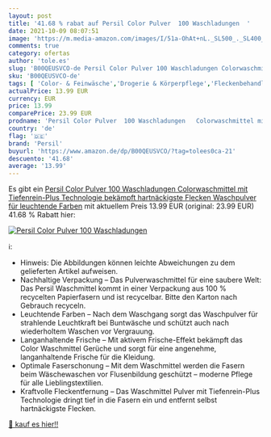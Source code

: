 ```yaml
---
layout: post
title: '41.68 % rabat auf Persil Color Pulver  100 Waschladungen  '
date: 2021-10-09 08:07:51
image: 'https://m.media-amazon.com/images/I/51a-OhAt+nL._SL500_._SL400_.jpg'
comments: true
category: ofertas
author: 'tole.es'
slug: 'B00QEUSVCO-de Persil Color Pulver 100 Waschladungen Colorwaschmittel mit...'
sku: 'B00QEUSVCO-de'
tags: [ 'Color- & Feinwäsche','Drogerie & Körperpflege','Fleckenbehandlung','Haushaltswaren','Wäschepflege','persil', ]
actualPrice: 13.99 EUR
currency: EUR
price: 13.99
comparePrice: 23.99 EUR
prodname: 'Persil Color Pulver  100 Waschladungen   Colorwaschmittel mit Tiefenrein-Plus Technologie bekämpft hartnäckigste Flecken  Waschpulver für leuchtende Farben'
country: 'de'
flag: '🇩🇪'
brand: 'Persil'
buyurl: 'https://www.amazon.de/dp/B00QEUSVCO/?tag=tolees0ca-21'
descuento: '41.68'
average: '13.99'
---
```


Es gibt ein [Persil Color Pulver  100 Waschladungen   Colorwaschmittel mit Tiefenrein-Plus Technologie bekämpft hartnäckigste Flecken  Waschpulver für leuchtende Farben](https://www.amazon.de/dp/B00QEUSVCO/?tag=tolees0ca-21) mit aktuellem Preis 13.99 EUR (original: 23.99 EUR) 41.68 % Rabatt hier:

[![Persil Color Pulver  100 Waschladungen  ](https://m.media-amazon.com/images/I/51a-OhAt+nL._SL500_._SL400_.jpg)](https://www.amazon.de/dp/B00QEUSVCO/?tag=tolees0ca-21)

ℹ️:

- Hinweis: Die Abbildungen können leichte Abweichungen zu dem gelieferten Artikel aufweisen.
- Nachhaltige Verpackung – Das Pulverwaschmittel für eine saubere Welt: Das Persil Waschmittel kommt in einer Verpackung aus 100 % recycelten Papierfasern und ist recycelbar. Bitte den Karton nach Gebrauch recyceln.
- Leuchtende Farben – Nach dem Waschgang sorgt das Waschpulver für strahlende Leuchtkraft bei Buntwäsche und schützt auch nach wiederholtem Waschen vor Vergrauung.
- Langanhaltende Frische – Mit aktivem Frische-Effekt bekämpft das Color Waschmittel Gerüche und sorgt für eine angenehme, langanhaltende Frische für die Kleidung.
- Optimale Faserschonung – Mit dem Waschmittel werden die Fasern beim Wäschewaschen vor Flusenbildung geschützt – moderne Pflege für alle Lieblingstextilien.
- Kraftvolle Fleckentfernung – Das Waschmittel Pulver mit Tiefenrein-Plus Technologie dringt tief in die Fasern ein und entfernt selbst hartnäckigste Flecken.

[🛒 kauf es hier!!](https://www.amazon.de/dp/B00QEUSVCO/?tag=tolees0ca-21)
